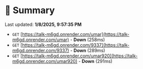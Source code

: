# 📖 Summary
Last updated: **1/8/2025, 9:57:35 PM**

- `GET` [https://talk-m6gd.onrender.com/umar](https://talk-m6gd.onrender.com/umar) - **Down** (258ms)
- `GET` [https://talk-m6gd.onrender.com/9337](https://talk-m6gd.onrender.com/9337) - **Down** (289ms)
- `GET` [https://talk-m6gd.onrender.com/umar920](https://talk-m6gd.onrender.com/umar920) - **Down** (291ms)
